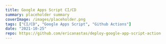```yaml
---
title: Google Apps Script CI/CD
summary: placeholder summary
coverImage: /images/placeholder.png
tags: ["CI/CD", "Google Apps Script", "Github Actions"]
date: "2021-10-25"
repo: https://github.com/ericanastas/deploy-google-app-script-action
---
```

